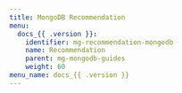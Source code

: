 ```yaml
---
title: MongoDB Recommendation
menu:
  docs_{{ .version }}:
    identifier: mg-recommendation-mongodb
    name: Recommendation
    parent: mg-mongodb-guides
    weight: 60
menu_name: docs_{{ .version }}
---
```


